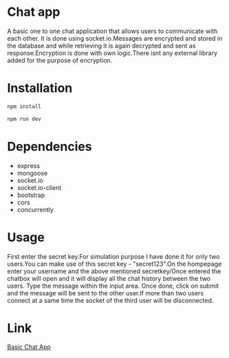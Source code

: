 # Chat app
A basic one to one chat application that allows users to communicate with each other. It is done using socket.io.Messages are encrypted and stored in the database and while retrieving it is again decrypted and sent as response.Encryption is done with own logic.There isnt any external library added for the purpose of encryption.

# Installation
``` bash
npm install
```
``` bash
npm run dev
``` 

# Dependencies
* express
* mongoose
* socket.io
* socket.io-client
* bootstrap
* cors
* concurrently

# Usage
First enter the secret key.For simulation purpose I have done it for only two users.You can make use of this secret key - "secret123".On the hompepage enter your username and the above mentioned secretkey/Once entered the chatbox will open and it will display all the chat history between the two users. Type the message within the input area. Once done, click on submit and the message will be sent to the other user.If more than two users connect at a same time the socket of the third user will be disconnected.

# Link
[Basic Chat App](https://basic-chat-app-ram.herokuapp.com/)